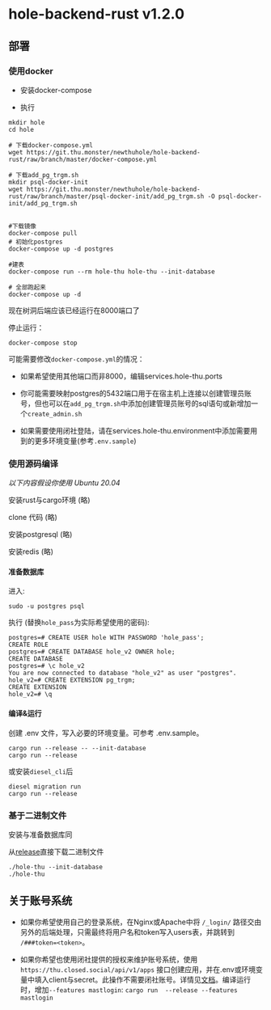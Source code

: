 # hole-backend-rust v1.2.0


## 部署

### 使用docker

+ 安装docker-compose

+ 执行
```shell
mkdir hole
cd hole

# 下载docker-compose.yml
wget https://git.thu.monster/newthuhole/hole-backend-rust/raw/branch/master/docker-compose.yml

# 下载add_pg_trgm.sh
mkdir psql-docker-init
wget https://git.thu.monster/newthuhole/hole-backend-rust/raw/branch/master/psql-docker-init/add_pg_trgm.sh -O psql-docker-init/add_pg_trgm.sh 


#下载镜像
docker-compose pull
# 初始化postgres
docker-compose up -d postgres

#建表
docker-compose run --rm hole-thu hole-thu --init-database  

# 全部跑起来
docker-compose up -d
```

现在树洞后端应该已经运行在8000端口了

停止运行：

```shell
docker-compose stop
```

可能需要修改`docker-compose.yml`的情况：

+ 如果希望使用其他端口而非8000，编辑services.hole-thu.ports

+ 你可能需要映射postgres的5432端口用于在宿主机上连接以创建管理员账号，但也可以在`add_pg_trgm.sh`中添加创建管理员账号的sql语句或新增加一个`create_admin.sh`

+ 如果需要使用闭社登陆，请在services.hole-thu.environment中添加需要用到的更多环境变量(参考`.env.sample`)

### 使用源码编译

*以下内容假设你使用 Ubuntu 20.04*

安装rust与cargo环境 (略)

clone 代码 (略)

安装postgresql (略)

安装redis (略)

#### 准备数据库

进入:

```shell
sudo -u postgres psql
```

执行 (替换`hole_pass`为实际希望使用的密码):

```postgresql
postgres=# CREATE USER hole WITH PASSWORD 'hole_pass';
CREATE ROLE
postgres=# CREATE DATABASE hole_v2 OWNER hole;
CREATE DATABASE
postgres=# \c hole_v2
You are now connected to database "hole_v2" as user "postgres".
hole_v2=# CREATE EXTENSION pg_trgm;
CREATE EXTENSION
hole_v2=# \q
```
#### 编译&运行

创建 .env 文件，写入必要的环境变量。可参考 .env.sample。

```shell
cargo run --release -- --init-database
cargo run --release
```

或安装`diesel_cli`后

```shell
diesel migration run
cargo run --release
```

### 基于二进制文件

安装与准备数据库同

从[release](https://git.thu.monster/newthuhole/hole-backend-rust/releases)直接下载二进制文件

```shell
./hole-thu --init-database
./hole-thu
```


## 关于账号系统

+ 如果你希望使用自己的登录系统，在Nginx或Apache中将 `/_login/` 路径交由另外的后端处理，只需最终将用户名和token写入users表，并跳转到 `/###token=<token>`。

+ 如果你希望也使用闭社提供的授权来维护账号系统，使用 `https://thu.closed.social/api/v1/apps` 接口创建应用，并在.env或环境变量中填入client与secret。此操作不需要闭社账号。详情见[文档](https://docs.joinmastodon.org/client/token/#app)。编译运行时，增加`--features mastlogin`: `cargo run  --release --features mastlogin`
